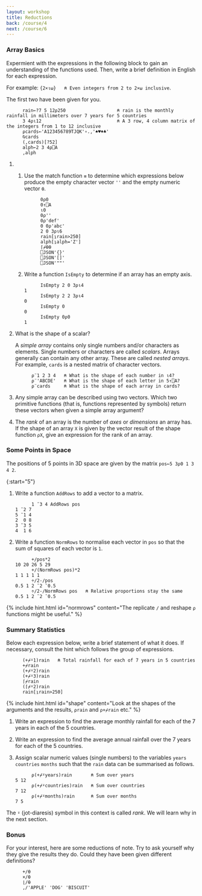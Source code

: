```yaml
---
layout: workshop
title: Reductions
back: /course/4
next: /course/6
---
```


### Array Basics
Expermient with the expressions in the following block to gain an understanding of the functions used. Then, write a brief definition in English for each expression. 

For example: `{2×⍳⍵}   ⍝ Even integers from 2 to 2×⍵ inclusive`. 

The first two have been given for you.

```APL
      rain←?7 5 12⍴250                   ⍝ rain is the monthly rainfall in millimeters over 7 years for 5 countries
      3 4⍴⍳12                            ⍝ A 3 row, 4 column matrix of the integers from 1 to 12 inclusive      
      ⍴cards←'A123456789TJQK'∘.,'♠♥♦♣'
      ⍉cards
      (,cards)[?52]
      alph←2 3 4⍴⎕A
      ,alph      
```

1. 
    1. Use the match function `≡` to determine which expressions below produce the empty character vector `''` and the empty numeric vector `⍬`.
        ```APL
              0⍴0
              0↑⎕A 
              ⍳0
              0⍴''
              0⍴'def'
              0 0⍴'abc'
              2 0 3⍴⍳6
              rain[⍸rain>250]
              alph[⍸alph='Z']
              ⌈⌿⍬⍬
              ⎕JSON'{}'
              ⎕JSON'[]'
              ⎕JSON'""'
        ```

    1. Write a function `IsEmpty` to determine if an array has an empty axis.
        ```APL
              IsEmpty 2 0 3⍴⍳4
        1
              IsEmpty 2 2 3⍴⍳4
        0
              IsEmpty 0
        0
              IsEmpty 0⍴0
        1
        ```

1. What is the shape of a scalar?

    A *simple array* contains only single numbers and/or characters as elements. Single numbers or characters are called *scalars*. Arrays generally can contain any other array. These are called *nested arrays*. For example, `cards` is a nested matrix of character vectors.

    ```APL
          ⍴¨1 2 3 4   ⍝ What is the shape of each number in ⍳4?
          ⍴¨'ABCDE'   ⍝ What is the shape of each letter in 5↑⎕A?
          ⍴¨cards     ⍝ What is the shape of each array in cards?
    ```

1. Any simple array can be described using two vectors. Which two primitive functions (that is, functions represented by symbols) return these vectors when given a simple array argument?

1. The *rank* of an array is the number of *axes* or *dimensions* an array has. If the shape of an array `X` is given by the vector result of the shape function `⍴X`, give an expression for the rank of an array.

### Some Points in Space 

The positions of 5 points in 3D space are given by the matrix `pos←5 3⍴0 1 3 4 2`.

{:start="5"}
1. Write a function `AddRows` to add a vector to a matrix.      

    ```APL
          1 ¯3 4 AddRows pos
    1 ¯2 7
    5 ¯1 4
    2  0 8
    3 ¯3 5
    4  1 6
    ```

1. Write a function `NormRows` to normalise each vector in `pos` so that the sum of squares of each vector is `1`.

    ```APL
          +/pos*2
    10 20 26 5 29
          +/(NormRows pos)*2
    1 1 1 1 1 
          ÷/2-/pos   
    0.5 1 2 ¯2 ¯0.5
          ÷/2-/NormRows pos   ⍝ Relative proportions stay the same
    0.5 1 2 ¯2 ¯0.5    
    ```

{% include hint.html id="normrows" content="The replicate <code class='language-apl'>/</code> and reshape <code class='language-apl'>⍴</code> functions might be useful." %}

### Summary Statistics

Below each expression below, write a brief statement of what it does. If necessary, consult the hint which follows the group of expressions. 

```APL
      (+⌿⍤1)rain   ⍝ Total rainfall for each of 7 years in 5 countries
      +⌿rain          
      (+⌿⍤2)rain
      (+⌿⍤3)rain
      ⌈⌿rain
      (⌈⌿⍤2)rain
      rain[⍸rain>250]
```

{% include hint.html id="shape" content="Look at the shapes of the arguments and the results, <code class='language-apl'>⍴rain</code> and <code class='language-apl'>⍴+⌿rain</code> etc." %}

1. Write an expression to find the average monthly rainfall for each of the 7 years in each of the 5 countries.

1. Write an expression to find the average annual rainfall over the 7 years for each of the 5 countries.

1. Assign scalar numeric values (single numbers) to the variables `years` `countries` `months` such that the `rain` data can be summarised as follows.
    ```APL
          ⍴(+⌿⍤years)rain       ⍝ Sum over years
    5 12
          ⍴(+⌿⍤countries)rain   ⍝ Sum over countries
    7 12
          ⍴(+⌿⍤months)rain      ⍝ Sum over months
    7 5
    ```

The `⍤` (jot-diaresis) symbol in this context is called *rank*. We will learn why in the next section.

### Bonus
For your interest, here are some reductions of note. Try to ask yourself why they give the results they do. Could they have been given different definitions?

```APL
      +/⍬
      ×/⍬
      ⌊/⍬
      ,/'APPLE' 'DOG' 'BISCUIT'
```
